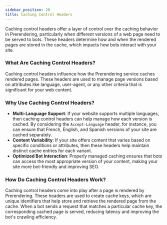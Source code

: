 ```yaml
---
sidebar_position: 20
title: Caching Control Headers
---
```


Caching control headers offer a layer of control over the caching behavior in Prerendering, particularly when different versions of a web page need to be served to bots. These headers determine how and when the rendered pages are stored in the cache, which impacts how bots interact with your site.

### What Are Caching Control Headers?

Caching control headers influence how the Prerendering service caches rendered pages. These headers are used to manage page versions based on attributes like language, user-agent, or any other criteria that is significant for your web content.

### Why Use Caching Control Headers?

- **Multi-Language Support**: If your website supports multiple languages, then caching control headers can help manage how each version is cached. By considering the `Accept-Language` header, for instance, you can ensure that French, English, and Spanish versions of your site are cached separately.
- **Content Variability**: If your site offers content that varies based on specific conditions or attributes, then these headers help maintain distinct cache entries for each variant.
- **Optimized Bot Interaction**: Properly managed caching ensures that bots can access the most appropriate version of your content, making your site more bot-friendly and improving SEO.

### How Do Caching Control Headers Work?

Caching control headers come into play after a page is rendered by Prerendering. These headers are used to create cache keys, which are unique identifiers that help store and retrieve the rendered page from the cache. When a bot sends a request that matches a particular cache key, the corresponding cached page is served, reducing latency and improving the bot's crawling efficiency.
